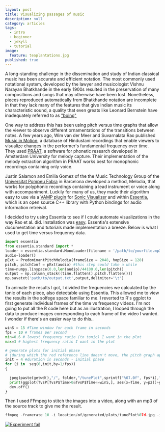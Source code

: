 ```yaml
---
layout: post
title: Visualizing passages of music
description: null
category: articles
tags:
  - intro
  - beginner
  - jekyll
  - tutorial
image:
  feature: teaplantations.jpg
published: true
---
```



A long-standing challenge in the dissemination and study of Indian classical music has been accurate and efficient notation. The most commonly used notational system, developed by the lawyer and musicologist Vishnu Narayan Bhatkhande in the early 1900s resulted in the preservation of many compositions and songs that may otherwise have been lost. Nonetheless, pieces reproduced automatically from Bhatkhande notation are incomplete in that they lack many of the features that give Indian music its characteristic sound, a quality that even greats like Leonard Bernstein have inadequately referred to as ["boing"](https://www.youtube.com/watch?v=MB7ZOdp__gQ&feature=youtu.be&t=6m22s)

One way to address this has been using pitch versus time graphs that allow the viewer to observe different ornamentations of the transitions between notes. A few years ago, Wim van der Meer and Suvarnalata Rao published [Music in Motion](https://autrimncpa.wordpress.com/), a database of Hindustani recordings that enable viewers to visualize changes in the performer's fundamental frequency over time. They used [PRAAT](http://www.fon.hum.uva.nl/praat/), a software for phonetic research developed in Amsterdam University for melody capture. Their implementation of the melody extraction algorithm in PRAAT works best for monophonic recordings containing only voice. 


Justin Salamon and Emilia Gomez of the the Music Technology Group of the [Universitat Pompeu Fabra](http://mtg.upf.edu/) in Barcelona developed a method, Melodia, that works for polyphonic recordings containing a lead instrument or voice along with accompaniment. Luckily for many of us, they made their algorithm easy to use via a [VAMP plugin](http://mtg.upf.edu/technologies/melodia) for [Sonic Visualizer](http://www.sonicvisualiser.org/) and within [Essentia](http://essentia.upf.edu/), which is an open source C++ library with Python bindings for audio information retreival.

I decided to try using Essentia to see if I could automate visualizations in the way Rao et al. did. Installation was [easy](http://essentia.upf.edu/documentation/installing.html). Essentia's extensive documentation and tutorials made implementation a breeze. Below is what I used to get time versus frequency data. 

```python
import essentia 
from essentia.standard import *
loader = essentia.standard.MonoLoader(filename = '/path/to/yourfile.mp3', sampleRate = 44100)
audio=loader()
pExt = PredominantPitchMelodia(frameSize = 2048, hopSize = 128)
pitch, pitchConf = pExt(audio) #this step could take a while
time=numpy.linspace(0.0,len(audio)/44100.0,len(pitch))
output = np.column_stack((time.flatten(),pitch.flatten()))
np.savetxt('path/to/output.txt',output,delimiter='\t')
```

To animate the results I got, I divided the frequencies we calculated by the tonic of each piece, also detectable using Essentia. This allowed me to view the results in the solfege space familiar to me. I reverted to R's ggplot to first generate individual frames of the time vs frequency videos. I'm not going to put all the R code here but as an illustration, I looped through the data to produce images corresponding to each frame of the video I wanted. I wonder if there's an easier way to do this..

```python
winS = 15 #Time window for each frame in seconds
fps = 10 # frames per second
min=0.6 # lowest frequency ratio (to tonic) I want in the plot
max=3 # highest frequency ratio I want in the plot

# generate plots for initial phase 
# (during which the red reference line doesn't move, the pitch graph appears to move behind it)
init = 4 #duration in seconds - initial phase
for (i in  seq(0,init,by=1/fps))
{
  
  jpeg(paste(getwd(),"/", folder,"/tunePlot",sprintf("%07.0f", fps*i),".jpg", sep=""), width=640, height=360)
  print(ggplot(TvsP[TvsP$Time>0&TvsP$Time<=winS,], aes(x=Time, y=p2))+geom_line(size=0.5)+scale_y_continuous(breaks = c(0.6667, 0.75, 0.8333, 0.9375, 1.000, 1.125,1.25, 1.333, 1.5, 1.6667, 1.875,2, 2.25, 2.5, 2.667, 3), labels=c("fa", "sol", "la", "ti", "do", "re", "mi", "fa", "sol", "la", "ti", "do", "re", "mi", "fa", "sol"), trans='log2', limits=c(min, max))+scale_x_continuous(breaks=seq(0,winS))+ geom_vline(xintercept=i, linetype = "dashed", color='red')+xlab("Time (seconds)")+ylab("Pitch"))
  dev.off()
}
```

Then I used FFmpeg to stitch the images into a video, along with an mp3 of the source track to give me the result. 

```python
ffmpeg -framerate 10 -i location/of/generated/plots/tunePlot%07d.jpg -i sourceaudio.mp3 -c:v libx264 -pix_fmt yuv420p yay-video!.mp4
```

[![Experiment fail](https://raw.githubusercontent.com/genepoo/genepoo.github.io/master/images/Azambai.jpg)](https://www.youtube.com/watch?v=jLtDQ5jCAA8 "Experiment Fail")
